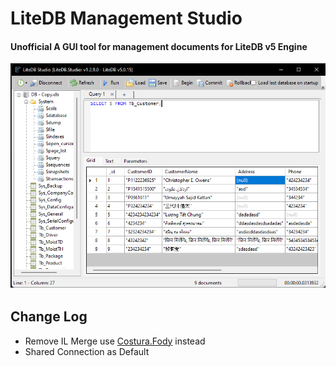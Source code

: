 # LiteDB Management Studio

#### Unofficial A GUI tool for management documents for LiteDB v5 Engine

![](https://github.com/KravitzMC/LiteDB.Studio/blob/main/screenshot.png)

## Change Log
- Remove IL Merge use [Costura.Fody](https://github.com/Fody/Costura) instead
- Shared Connection as Default
